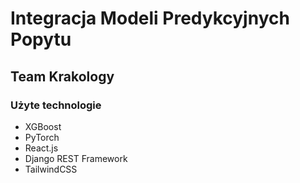 # Integracja Modeli Predykcyjnych Popytu
## Team Krakology

### Użyte technologie
- XGBoost
- PyTorch
- React.js
- Django REST Framework
- TailwindCSS
